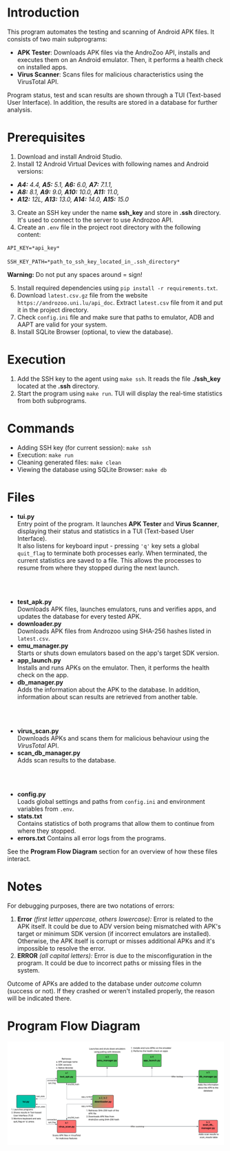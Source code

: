 # Introduction
This program automates the testing and scanning of Android APK files. It consists of two main subprograms:
- **APK Tester**: Downloads APK files via the AndroZoo API, installs and executes them on an Android emulator. Then, it performs a health check on installed apps.
- **Virus Scanner**: Scans files for malicious characteristics using the VirusTotal API.

Program status, test and scan results are shown through a TUI (Text-based User Interface). In addition, the results are stored in a database for further analysis.

# Prerequisites
1. Download and install Android Studio.
2. Install 12 Android Virtual Devices with following names and Android versions:
- _**A4:** 4.4, **A5:** 5.1, **A6:** 6.0, **A7:** 7.1.1,_
- _**A8:** 8.1, **A9:** 9.0, **A10:** 10.0, **A11:** 11.0,_
- _**A12:** 12L, **A13:** 13.0, **A14:** 14.0, **A15:** 15.0_
3. Create an SSH key under the name **ssh_key** and store in **.ssh** directory. It's used to connect to the server to use Androzoo API.
4. Create an `.env` file in the project root directory with the following content:

```
API_KEY=*api_key*

SSH_KEY_PATH=*path_to_ssh_key_located_in_.ssh_directory*
```
**Warning:** Do not put any spaces around = sign!

5. Install required dependencies using `pip install -r requirements.txt`.
6. Download `latest.csv.gz` file from the website `https://androzoo.uni.lu/api_doc`. Extract `latest.csv` file from it and put it in the project directory.
7. Check `config.ini` file and make sure that paths to emulator, ADB and AAPT are valid for your system.
8. Install SQLite Browser (optional, to view the database).

# Execution
1. Add the SSH key to the agent using `make ssh`. It reads the file **./ssh_key** located at the **.ssh** directory.
2. Start the program using `make run`. TUI will display the real-time statistics from both subprograms.

# Commands
- Adding SSH key (for current session): `make ssh`
- Execution: `make run`
- Cleaning generated files: `make clean`
- Viewing the database using SQLite Browser: `make db`

# Files
- **tui.py**  
Entry point of the program. It launches **APK Tester** and **Virus Scanner**, displaying their status and statistics in a TUI (Text-based User Interface). <br> It also listens for keyboard input - pressing `'q'` key sets a global `quit_flag` to terminate both processes early. When terminated, the current statistics are saved to a file. This allows the processes to resume from where they stopped during the next launch.
<br>
<br>

- **test_apk.py**  
Downloads APK files, launches emulators, runs and verifies apps, and updates the database for every tested APK.
- **downloader.py**  
Downloads APK files from Androzoo using SHA-256 hashes listed in `latest.csv`.
- **emu_manager.py**  
Starts or shuts down emulators based on the app's target SDK version.
- **app_launch.py**  
Installs and runs APKs on the emulator. Then, it performs the health check on the app.
- **db_manager.py**  
Adds the information about the APK to the database. In addition, information about scan results are retrieved from another table.
<br>
<br>

- **virus_scan.py**  
Downloads APKs and scans them for malicious behaviour using the *VirusTotal* API.
- **scan_db_manager.py**  
Adds scan results to the database.
<br>
<br>

- **config.py**  
Loads global settings and paths from `config.ini` and environment variables from `.env`.
- **stats.txt**  
Contains statistics of both programs that allow them to continue from where they stopped.
- **errors.txt**
Contains all error logs from the programs.

See the **Program Flow Diagram** section for an overview of how these files interact.

# Notes
For debugging purposes, there are two notations of errors:
1. **Error** _(first letter uppercase, others lowercase):_ Error is related to the APK itself. It could be due to ADV version being mismatched with APK's target or minimum SDK version (if incorrect emulators are installed). Otherwise, the APK itself is corrupt or misses additional APKs and it's impossible to resolve the error.
2. **ERROR** _(all capital letters):_ Error is due to the misconfiguration in the program. It could be due to incorrect paths or missing files in the system.

Outcome of APKs are added to the database under *outcome* column (success or not). If they crashed or weren't installed properly, the reason will be indicated there. 

# Program Flow Diagram
![Program Flow Diagram](./diagram.png)